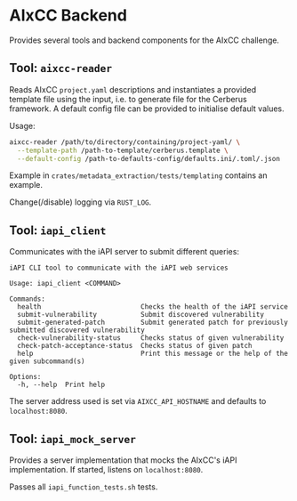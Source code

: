 # AIxCC Backend

Provides several tools and backend components for the AIxCC challenge.

## Tool: `aixcc-reader`

Reads AIxCC `project.yaml` descriptions and instantiates a provided template file using the input, i.e. to generate
file for the Cerberus framework. A default config file can be provided to initialise default values.

Usage:
```bash
aixcc-reader /path/to/directory/containing/project-yaml/ \
  --template-path /path-to-template/cerberus.template \
  --default-config /path-to-defaults-config/defaults.ini/.toml/.json
```

Example in `crates/metadata_extraction/tests/templating` contains an example.

Change(/disable) logging via `RUST_LOG`.

## Tool: `iapi_client`

Communicates with the iAPI server to submit different queries:

```shell
iAPI CLI tool to communicate with the iAPI web services

Usage: iapi_client <COMMAND>

Commands:
  health                         Checks the health of the iAPI service
  submit-vulnerability           Submit discovered vulnerability
  submit-generated-patch         Submit generated patch for previously submitted discovered vulnerability
  check-vulnerability-status     Checks status of given vulnerability
  check-patch-acceptance-status  Checks status of given patch
  help                           Print this message or the help of the given subcommand(s)

Options:
  -h, --help  Print help
```

The server address used is set via `AIXCC_API_HOSTNAME` and defaults to `localhost:8080`.


## Tool: `iapi_mock_server`

Provides a server implementation that mocks the AIxCC's iAPI implementation.
If started, listens on `localhost:8080`.

Passes all `iapi_function_tests.sh` tests. 